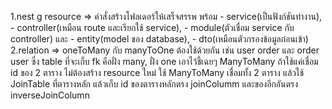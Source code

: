 1.nest g resource <folder name> => คำสั่งสร้างโฟลเดอร์ให้เสร็จสรรพ พร้อม 
    - service(เป็นฟังก์ชันทำงาน),
    - controller(เหมือน route และเรียกใช้ service),
    - module(ตัวเชื่อม service กับ controller) และ 
    - entity(model ของ database),
    - dto(เหมือนตัวกรองข้อมูลก่อนเข้า)
2.relation => oneToMany กับ manyToOne ต้องใช้ด้วยกัน เช่น user <oneToMany> order และ order <manyToOne> user
    ซึ่ง table ที่จะเก็บ fk คือฝั่ง many, ฝั่ง one เอาไว้ชี้เฉยๆ
    ManyToMany ถ้าใช้แค่เชื่อม id ของ 2 ตาราง ไม่ต้องสร้าง resource ใหม่ ใช้ ManyToMany เชื่อมทั้ง 2 ตาราง แล้วใช้ JoinTable ที่ตารางหลัก
    แล้วเก็บ id ของตารางหลักตรง joinColumm และของอีกอันตรง inverseJoinColumn